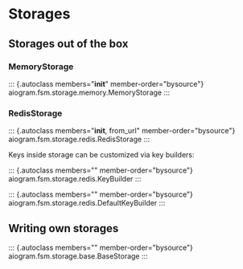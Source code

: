 # Storages

## Storages out of the box

### MemoryStorage

::: {.autoclass members="__init__" member-order="bysource"}
aiogram.fsm.storage.memory.MemoryStorage
:::

### RedisStorage

::: {.autoclass members="__init__, from_url" member-order="bysource"}
aiogram.fsm.storage.redis.RedisStorage
:::

Keys inside storage can be customized via key builders:

::: {.autoclass members="" member-order="bysource"}
aiogram.fsm.storage.redis.KeyBuilder
:::

::: {.autoclass members="" member-order="bysource"}
aiogram.fsm.storage.redis.DefaultKeyBuilder
:::

## Writing own storages

::: {.autoclass members="" member-order="bysource"}
aiogram.fsm.storage.base.BaseStorage
:::
